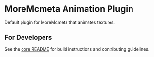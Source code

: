 # MoreMcmeta Animation Plugin
Default plugin for MoreMcmeta that animates textures.

## For Developers
See the [core README](https://github.com/MoreMcmeta/core) for build instructions and contributing guidelines.